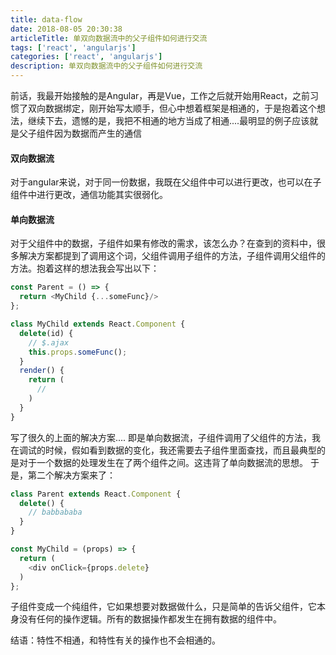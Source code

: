 ```yaml
---
title: data-flow
date: 2018-08-05 20:30:38
articleTitle: 单双向数据流中的父子组件如何进行交流
tags: ['react', 'angularjs']
categories: ['react', 'angularjs']
description: 单双向数据流中的父子组件如何进行交流
---
```


前话，我最开始接触的是Angular，再是Vue，工作之后就开始用React，之前习惯了双向数据绑定，刚开始写太顺手，但心中想着框架是相通的，于是抱着这个想法，继续下去，遗憾的是，我把不相通的地方当成了相通....最明显的例子应该就是父子组件因为数据而产生的通信

#### 双向数据流
对于angular来说，对于同一份数据，我既在父组件中可以进行更改，也可以在子组件中进行更改，通信功能其实很弱化。

#### 单向数据流
对于父组件中的数据，子组件如果有修改的需求，该怎么办？在查到的资料中，很多解决方案都提到了调用这个词，父组件调用子组件的方法，子组件调用父组件的方法。抱着这样的想法我会写出以下：
```javascript
const Parent = () => {
  return <MyChild {...someFunc}/>
};

class MyChild extends React.Component {
  delete(id) {
    // $.ajax
    this.props.someFunc();
  }
  render() {
    return (
      //
    )
  }
}
```
写了很久的上面的解决方案....
即是单向数据流，子组件调用了父组件的方法，我在调试的时候，假如看到数据的变化，我还需要去子组件里面查找，而且最典型的是对于一个数据的处理发生在了两个组件之间。这违背了单向数据流的思想。
于是，第二个解决方案来了：
```javascript
class Parent extends React.Component {
  delete() {
    // babbababa
  }
}

const MyChild = (props) => {
  return (
    <div onClick={props.delete}
  )
};
```
子组件变成一个纯组件，它如果想要对数据做什么，只是简单的告诉父组件，它本身没有任何的操作逻辑。所有的数据操作都发生在拥有数据的组件中。

结语：特性不相通，和特性有关的操作也不会相通的。


